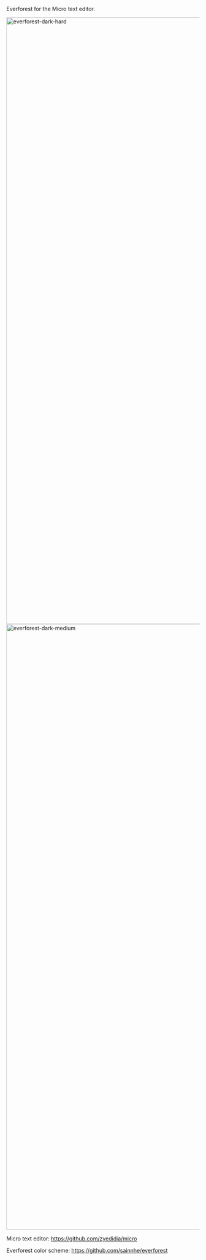 Everforest for the Micro text editor.

<img width="1583" alt="everforest-dark-hard" src="https://github.com/user-attachments/assets/eadc7663-d01d-45c9-80f4-f7ceb03ccdf3" />

<img width="1581" alt="everforest-dark-medium" src="https://github.com/user-attachments/assets/d013e511-3d99-4913-a364-293528052208" />

Micro text editor: https://github.com/zyedidia/micro

Everforest color scheme: https://github.com/sainnhe/everforest
